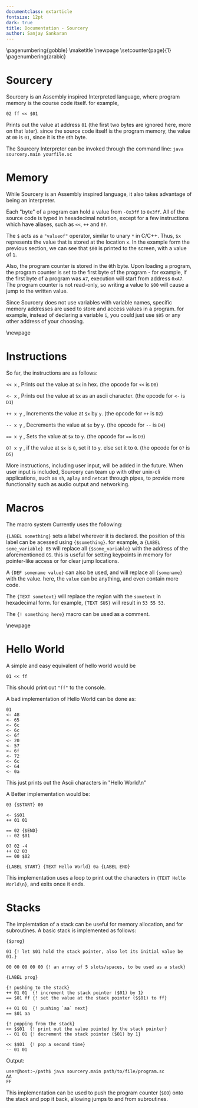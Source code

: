 ```yaml
---
documentclass: extarticle
fontsize: 12pt
dark: true
title: Documentation - Sourcery
author: Sanjay Sankaran
---
```


\pagenumbering{gobble}
\maketitle
\newpage
\setcounter{page}{1}
\pagenumbering{arabic}

# Sourcery

Sourcery is an Assembly inspired Interpreted language, where program memory is the course code itself. for example,

```
02 ff << $01
```
Prints out the value at address `01` (the first two bytes are ignored here, more on that later). since the source code itself is the program memory, the value at `00` is `01`, since it is the `0`th byte.

The Sourcery Interpreter can be invoked through the command line: `java sourcery.main yourfile.sc`

# Memory

While Sourcery is an Assembly inspired language, it also takes advantage of being an interpreter.

Each "byte" of a program can hold a value from `-0x3ff` to `0x3ff`. All of the source code is typed in hexadecimal notation, except for a few instructions which have aliases, such as `<<`, `++` and `0?`.

The `$` acts as a `"valueof"` operator, similar to unary `*` in C/C++. Thus, `$x` represents the value that is stored at the location `x`. In the example form the previous section, we can see that `$00` is printed to the screen, with a value of `1`.

Also, the program counter is stored in the `0`th byte. Upon loading a program, the program counter is set to the first byte of the program - for example, if the first byte of a program was `A7`, execution will start from address `0xA7`. The program counter is not read-only, so writing a value to `$00` will cause a jump to the written value.

Since Sourcery does not use variables with variable names, specific memory addresses are used to store and access values in a program. for example, instead of declaring a variable `i`, you could just use `$05` or any other address of your choosing.

\newpage
# Instructions

So far, the instructions are as follows:

`<< x` , Prints out the value at `$x` in hex. (the opcode for `<<` is `D0`)

`<- x` , Prints out the value at `$x` as an ascii character.  (the opcode for `<-` is `D1`)

`++ x y` , Increments the value at `$x` by `y`.  (the opcode for `++` is `D2`)

`-- x y` , Decrements the value at `$x` by `y`.  (the opcode for `--` is `D4`)

`== x y` , Sets the value at `$x` to `y`.  (the opcode for `==` is `D3`)

`0? x y` , if the value at `$x` is `0`, set it to `y`. else set it to `0`.   (the opcode for `0?` is `D5`)

More instructions, including user input, will be added in the future. When user input is included, Sourcery can team up with other unix-cli applications, such as `sh`, `aplay` and `netcat` through pipes, to provide more functionality such as audio output and networking.

# Macros

The macro system Currently uses the following:

`{LABEL something}` sets a label wherever it is declared. the position of this label can be acessed using `{$something}`.
for example, a `{LABEL some_variable} 05` will replace all `{$some_variable}` with the address of the aforementioned `05`. this is useful for setting keypoints in memory for pointer-like access or for clear jump locations.

A `{DEF somename value}` can also be used, and will replace all `{somename}` with the value. here, the `value` can be anything, and even contain more code.

The `{TEXT sometext}` will replace the region with the `sometext` in hexadecimal form. for example, `{TEXT SUS}` will result in `53 55 53`.

The `{! something here}` macro can be used as a comment.

\newpage
# Hello World

A simple and easy equivalent of hello world would be
```
01 << ff
```
This should print out `"ff"` to the console.

A bad implementation of Hello World can be done as:
```
01
<- 48
<- 65
<- 6c
<- 6c
<- 6f
<- 20
<- 57
<- 6f
<- 72
<- 6c
<- 64
<- 0a
```
This just prints out the Ascii characters in "Hello World\\n"


A Better implementation would be:
```
03 {$START} 00

<- $$01
++ 01 01

== 02 {$END}
-- 02 $01

0? 02 -4
++ 02 03
== 00 $02

{LABEL START} {TEXT Hello World} 0a {LABEL END}
```
This implementation uses a loop to print out the characters in `{TEXT Hello World\n}`, and exits once it ends.

# Stacks

The implemtation of a stack can be useful for memory allocation, and for subroutines.
A basic stack is implemented as follows:
```
{$prog}

01 {! let $01 hold the stack pointer, also let its initial value be 01.}

00 00 00 00 00 {! an array of 5 slots/spaces, to be used as a stack}

{LABEL prog}

{! pushing to the stack}
++ 01 01  {! increment the stack pointer ($01) by 1}
== $01 ff {! set the value at the stack pointer ($$01) to ff}

++ 01 01  {! pushing `aa` next}
== $01 aa

{! popping from the stack}
<< $$01  {! print out the value pointed by the stack pointer}
-- 01 01 {! decrement the stack pointer ($01) by 1}

<< $$01  {! pop a second time}
-- 01 01
```

Output:
```
user@host:~/path$ java sourcery.main path/to/file/program.sc
AA
FF
```

This implementation can be used to push the program counter (`$00`) onto the stack and pop it back, allowing jumps to and from subroutines.
